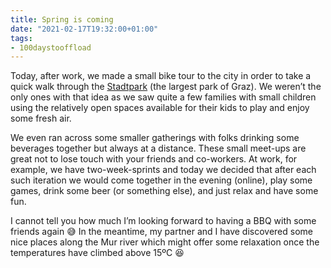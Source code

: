 ```yaml
---
title: Spring is coming
date: "2021-02-17T19:32:00+01:00"
tags:
- 100daystooffload
---
```


Today, after work, we made a small bike tour to the city in order to take a quick walk through the [Stadtpark](https://de.wikipedia.org/wiki/Grazer_Stadtpark) (the largest park of Graz).  We weren’t the only ones with that idea as we saw quite a few families with small children using the relatively open spaces available for their kids to play and enjoy some fresh air.

We even ran across some smaller gatherings with folks drinking some beverages together but always at a distance. These small meet-ups are great not to lose touch with your friends and co-workers. At work, for example, we have two-week-sprints and today we decided that after each such iteration we would come together in the evening (online), play some games, drink some beer (or something else), and just relax and have some fun.

I cannot tell you how much I’m looking forward to having a BBQ with some friends again 😅 In the meantime, my partner and I have discovered some nice places along the Mur river which might offer some relaxation once the temperatures have climbed above 15ºC 😆
